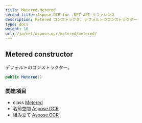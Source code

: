 ```yaml
---
title: Metered.Metered
second_title: Aspose.OCR for .NET API リファレンス
description: Metered コンストラクタ. デフォルトのコンストラクター
type: docs
weight: 10
url: /ja/net/aspose.ocr/metered/metered/
---
```

## Metered constructor

デフォルトのコンストラクター。

```csharp
public Metered()
```

### 関連項目

* class [Metered](../)
* 名前空間 [Aspose.OCR](../../metered/)
* 組み立て [Aspose.OCR](../../../)


